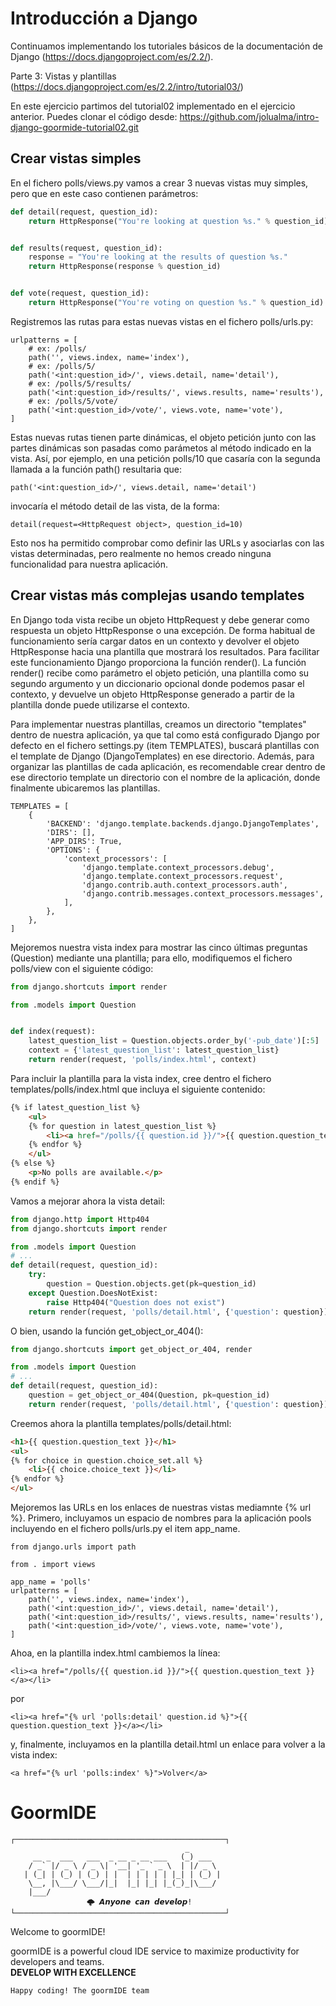 
# Introducción a Django

Continuamos implementando los tutoriales básicos de la documentación de Django (https://docs.djangoproject.com/es/2.2/).

Parte 3: Vistas y plantillas (https://docs.djangoproject.com/es/2.2/intro/tutorial03/)

En este ejercicio partimos del tutorial02 implementado en el ejercicio anterior. Puedes clonar el código desde:
https://github.com/jolualma/intro-django-goormide-tutorial02.git


## Crear vistas simples

En el fichero polls/views.py vamos a crear 3 nuevas vistas muy simples, pero que en este caso contienen parámetros:

```python
def detail(request, question_id):
    return HttpResponse("You're looking at question %s." % question_id)


def results(request, question_id):
    response = "You're looking at the results of question %s."
    return HttpResponse(response % question_id)


def vote(request, question_id):
    return HttpResponse("You're voting on question %s." % question_id)

```
Registremos las rutas para estas nuevas vistas en el fichero polls/urls.py:

```
urlpatterns = [
    # ex: /polls/
    path('', views.index, name='index'),
    # ex: /polls/5/
    path('<int:question_id>/', views.detail, name='detail'),
    # ex: /polls/5/results/
    path('<int:question_id>/results/', views.results, name='results'),
    # ex: /polls/5/vote/
    path('<int:question_id>/vote/', views.vote, name='vote'),
]

```
Estas nuevas rutas tienen parte dinámicas, el objeto petición junto con las partes dinámicas son pasadas como parámetos al método indicado en la vista. Así, por ejemplo, en una petición polls/10 que casaría con la segunda llamada a la función path() resultaria que:
```
path('<int:question_id>/', views.detail, name='detail')
```
invocaría el método detail de las vista, de la forma:
```
detail(request=<HttpRequest object>, question_id=10)
```
Esto nos ha permitido comprobar como definir las URLs y asociarlas con las vistas determinadas, pero realmente no hemos creado ninguna funcionalidad para nuestra aplicación.


## Crear vistas más complejas usando templates

En Django toda vista recibe un objeto HttpRequest y debe generar como respuesta un objeto HttpResponse o una excepción.
De forma habitual de funcionamiento sería cargar datos en un contexto y devolver el objeto HttpResponse hacia una plantilla que mostrará los resultados. Para facilitar este funcionamiento Django proporciona la función render(). La función render() recibe como parámetro el objeto petición, una plantilla como su segundo argumento y un diccionario opcional donde podemos pasar el contexto, y devuelve un objeto HttpResponse generado a partir de la plantilla donde puede utilizarse el contexto.

Para implementar nuestras plantillas, creamos un directorio "templates" dentro de nuestra aplicación, ya que tal como está configurado Django por defecto en el fichero settings.py (item TEMPLATES), buscará plantillas con el template de Django (DjangoTemplates) en ese directorio. Además, para organizar las plantillas de cada aplicación, es recomendable crear dentro de ese directorio template un directorio con el nombre de la aplicación, donde finalmente ubicaremos las plantillas.

```
TEMPLATES = [
    {
        'BACKEND': 'django.template.backends.django.DjangoTemplates',
        'DIRS': [],
        'APP_DIRS': True,
        'OPTIONS': {
            'context_processors': [
                'django.template.context_processors.debug',
                'django.template.context_processors.request',
                'django.contrib.auth.context_processors.auth',
                'django.contrib.messages.context_processors.messages',
            ],
        },
    },
]
```


Mejoremos nuestra vista index para mostrar las cinco últimas preguntas (Question) mediante una plantilla; para ello, modifiquemos el fichero polls/view con el siguiente código:

```python
from django.shortcuts import render

from .models import Question


def index(request):
    latest_question_list = Question.objects.order_by('-pub_date')[:5]
    context = {'latest_question_list': latest_question_list}
    return render(request, 'polls/index.html', context)
```

Para incluir la plantilla para la vista index, cree dentro el fichero templates/polls/index.html que incluya el siguiente contenido:


```html
{% if latest_question_list %}
    <ul>
    {% for question in latest_question_list %}
        <li><a href="/polls/{{ question.id }}/">{{ question.question_text }}</a></li>
    {% endfor %}
    </ul>
{% else %}
    <p>No polls are available.</p>
{% endif %}
```

Vamos a mejorar ahora la vista detail:

```python
from django.http import Http404
from django.shortcuts import render

from .models import Question
# ...
def detail(request, question_id):
    try:
        question = Question.objects.get(pk=question_id)
    except Question.DoesNotExist:
        raise Http404("Question does not exist")
    return render(request, 'polls/detail.html', {'question': question})
```
O bien, usando la función get_object_or_404():

```python
from django.shortcuts import get_object_or_404, render

from .models import Question
# ...
def detail(request, question_id):
    question = get_object_or_404(Question, pk=question_id)
    return render(request, 'polls/detail.html', {'question': question})
```
Creemos ahora la plantilla templates/polls/detail.html:

```html
<h1>{{ question.question_text }}</h1>
<ul>
{% for choice in question.choice_set.all %}
    <li>{{ choice.choice_text }}</li>
{% endfor %}
</ul>
```

Mejoremos las URLs en los enlaces de nuestras vistas mediamnte {% url %}. Primero, incluyamos un espacio de nombres para la aplicación pools incluyendo en el fichero polls/urls.py el item app_name.

```
from django.urls import path

from . import views

app_name = 'polls'
urlpatterns = [
    path('', views.index, name='index'),
    path('<int:question_id>/', views.detail, name='detail'),
    path('<int:question_id>/results/', views.results, name='results'),
    path('<int:question_id>/vote/', views.vote, name='vote'),
]
```

Ahoa, en la plantilla index.html cambiemos la línea:

```
<li><a href="/polls/{{ question.id }}/">{{ question.question_text }}</a></li>
```

por

```
<li><a href="{% url 'polls:detail' question.id %}">{{ question.question_text }}</a></li>
```

y, finalmente, incluyamos en la plantilla detail.html un enlace para volver a la vista index:

```
<a href="{% url 'polls:index' %}">Volver</a>
```






# GoormIDE


```
┌───────────────────────────────────────────────┐
                                       _       
     __ _  ___   ___  _ __ _ __ ___   (_) ___  
    / _` |/ _ \ / _ \| '__| '_ ` _ \  | |/ _ \ 
   | (_| | (_) | (_) | |  | | | | | |_| | (_) |
    \__, |\___/ \___/|_|  |_| |_| |_(_)_|\___/ 
    |___/                                      
			     🌩 𝘼𝙣𝙮𝙤𝙣𝙚 𝙘𝙖𝙣 𝙙𝙚𝙫𝙚𝙡𝙤𝙥!
└───────────────────────────────────────────────┘
```

Welcome to goormIDE!

goormIDE is a powerful cloud IDE service to maximize productivity for developers and teams.  
**DEVELOP WITH EXCELLENCE**  

`Happy coding! The goormIDE team`

